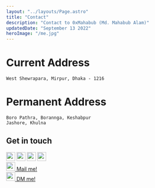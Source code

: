 ```yaml
---
layout: "../layouts/Page.astro"
title: "Contact"
description: "Contact to 0xMahabub (Md. Mahabub Alam)"
updatedDate: "September 13 2022"
heroImage: "/me.jpg"
---
```


# Current Address
`West Shewrapara, Mirpur, Dhaka - 1216`

# Permanent Address
`Boro Pathra, Borannga, Keshabpur`
<br />
`Jashore, Khulna`

## Get in touch


<div class="social__links">
    <HeaderLink class="sc_link" href="https://github.com/0xMahabub" target="_blank">
        <img
          height="24"
          width="24"
          src="https://unpkg.com/simple-icons@v7/icons/github.svg"
        />
      </HeaderLink>
      <!-- <HeaderLink href="https://hackerrank.com/mahabub072" target="_blank">
			<img height="24" width="24" src="https://unpkg.com/simple-icons@v7/icons/hackerrank.svg" />
		</HeaderLink> -->
      <HeaderLink class="sc_link" href="https://linkedin.com/in/0xmahabub/" target="_blank">
        <img
          height="24"
          width="24"
          src="https://unpkg.com/simple-icons@v7/icons/linkedin.svg"
        />
      </HeaderLink>
      <HeaderLink class="sc_link" href="https://facebook.com/mahabub6333" target="_blank">
        <img
          height="24"
          width="24"
          src="https://unpkg.com/simple-icons@v7/icons/facebook.svg"
        />
      </HeaderLink>
      <HeaderLink class="sc_link" href="https://twitter.com/mahabub__7" target="_blank">
        <img
          height="24"
          width="24"
          src="https://unpkg.com/simple-icons@v7/icons/twitter.svg"
        />
      </HeaderLink>
</div>

<div class="contact__info">
<a href="mail:mahabubx7@icloud.com">
    <img width="24" height="24" src="https://unpkg.com/simple-icons@v7/icons/gmail.svg" />
    <span title="mahabub2000bd@gmail.com or iosmahabub@gmail.com">Mail me!</span>
</a> <br />

<a href="whatsapp://wa.me/8801311052448">
    <img width="24" height="24" src="https://unpkg.com/simple-icons@v7/icons/whatsapp.svg" />
    <span>DM me!</span>
</a> 
</div>